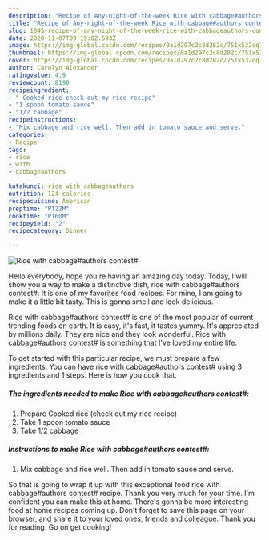 ```yaml
---
description: "Recipe of Any-night-of-the-week Rice with cabbage#authors contest#"
title: "Recipe of Any-night-of-the-week Rice with cabbage#authors contest#"
slug: 1845-recipe-of-any-night-of-the-week-rice-with-cabbageauthors-contest
date: 2020-11-07T09:19:02.593Z
image: https://img-global.cpcdn.com/recipes/0a1d297c2c8d282c/751x532cq70/rice-with-cabbageauthors-contest-recipe-main-photo.jpg
thumbnail: https://img-global.cpcdn.com/recipes/0a1d297c2c8d282c/751x532cq70/rice-with-cabbageauthors-contest-recipe-main-photo.jpg
cover: https://img-global.cpcdn.com/recipes/0a1d297c2c8d282c/751x532cq70/rice-with-cabbageauthors-contest-recipe-main-photo.jpg
author: Carolyn Alexander
ratingvalue: 4.9
reviewcount: 8190
recipeingredient:
- " Cooked rice check out my rice recipe"
- "1 spoon tomato sauce"
- "1/2 cabbage"
recipeinstructions:
- "Mix cabbage and rice well. Then add in tomato sauce and serve."
categories:
- Recipe
tags:
- rice
- with
- cabbageauthors

katakunci: rice with cabbageauthors 
nutrition: 124 calories
recipecuisine: American
preptime: "PT22M"
cooktime: "PT60M"
recipeyield: "2"
recipecategory: Dinner

---
```



![Rice with cabbage#authors contest#](https://img-global.cpcdn.com/recipes/0a1d297c2c8d282c/751x532cq70/rice-with-cabbageauthors-contest-recipe-main-photo.jpg)

Hello everybody, hope you're having an amazing day today. Today, I will show you a way to make a distinctive dish, rice with cabbage#authors contest#. It is one of my favorites food recipes. For mine, I am going to make it a little bit tasty. This is gonna smell and look delicious.

Rice with cabbage#authors contest# is one of the most popular of current trending foods on earth. It is easy, it's fast, it tastes yummy. It's appreciated by millions daily. They are nice and they look wonderful. Rice with cabbage#authors contest# is something that I've loved my entire life.




To get started with this particular recipe, we must prepare a few ingredients. You can have rice with cabbage#authors contest# using 3 ingredients and 1 steps. Here is how you cook that.

<!--inarticleads1-->

##### The ingredients needed to make Rice with cabbage#authors contest#:

1. Prepare  Cooked rice (check out my rice recipe)
1. Take 1 spoon tomato sauce
1. Take 1/2 cabbage




<!--inarticleads2-->

##### Instructions to make Rice with cabbage#authors contest#:

1. Mix cabbage and rice well. Then add in tomato sauce and serve.




So that is going to wrap it up with this exceptional food rice with cabbage#authors contest# recipe. Thank you very much for your time. I'm confident you can make this at home. There's gonna be more interesting food at home recipes coming up. Don't forget to save this page on your browser, and share it to your loved ones, friends and colleague. Thank you for reading. Go on get cooking!
